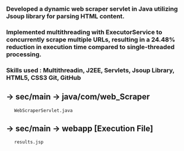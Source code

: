  ### Developed a dynamic web scraper servlet in Java utilizing Jsoup library for parsing HTML content.
 
 ### Implemented multithreading with ExecutorService to concurrently scrape multiple URLs, resulting in a 24.48% reduction in execution time compared to single-threaded processing.
 
 ### Skills used : Multithreadin, J2EE, Servlets, Jsoup Library, HTML5, CSS3 Git, GitHub

 ## -> sec/main -> java/com/web_Scraper
       WebScraperServlet.java
       
 ## -> sec/main -> webapp  [Execution File]
       results.jsp
